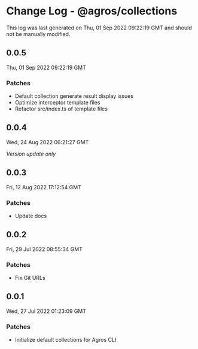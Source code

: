 # Change Log - @agros/collections

This log was last generated on Thu, 01 Sep 2022 09:22:19 GMT and should not be manually modified.

## 0.0.5
Thu, 01 Sep 2022 09:22:19 GMT

### Patches

- Default collection generate result display issues
- Optimize interceptor template files
- Refactor src/index.ts of template files

## 0.0.4
Wed, 24 Aug 2022 06:21:27 GMT

_Version update only_

## 0.0.3
Fri, 12 Aug 2022 17:12:54 GMT

### Patches

- Update docs

## 0.0.2
Fri, 29 Jul 2022 08:55:34 GMT

### Patches

- Fix Git URLs

## 0.0.1
Wed, 27 Jul 2022 01:23:09 GMT

### Patches

- Initialize default collections for Agros CLI

